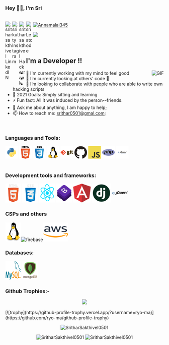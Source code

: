 ### Hey 👋🏽, I'm  Sri

<br/>

<a href="https://www.linkedin.com/in/srithar-sakthivel-5102b020a/" target="_blank">
  <img align="left" alt="srithar sakthivel LinkedIN" width="22px" src="https://cdn.jsdelivr.net/npm/simple-icons@v3/icons/linkedin.svg" />
</a>
<a href="https://twitter.com/srithar0501" target="blank"><img align="center" src="https://cdn.jsdelivr.net/npm/simple-icons@3.0.1/icons/twitter.svg" alt="Annamalai345" height="30" width="40" /></a>
<a href="https://www.instagram.com/_srikutty_eye_killer/" target="_blank">
  <img align="left" alt="sri kutty Instagram" width="22px" src="https://cdn.jsdelivr.net/npm/simple-icons@v3/icons/instagram.svg" />
</a>
<a href="https://www.hackerrank.com/princeofchum" target="_blank">
  <img align="left" alt="srithar sakthivel Hackerrank" width="22px" src="https://cdn.jsdelivr.net/npm/simple-icons@v3/icons/hackerrank.svg" />
</a>

<a href="https://leetcode.com/PrinceOfChum/" target="_blank">
  <img align="left" alt="sri Leatcode" width="22px" src="https://cdn.jsdelivr.net/npm/simple-icons@3.13.0/icons/leetcode.svg" />
  </a>

![](https://visitor-badge.glitch.me/badge?page_id=SritharSakthivel0501.)

<br />

## I'm a Developer !!

  <img align="right" alt="GIF" src="https://media.giphy.com/media/W3klTgJuKy5vymEoe7/giphy.gif" />

- 🔭 I'm currently working with my mind to feel good
- 🌱 I’m currently looking at others' code 🤣
- 👯 I’m looking to collaborate with people who are able to write own hacking scripts
- 🥅 2021 Goals: Simply sitting and learning
- ⚡ Fun fact: All it was induced by the person--friends.
- 💬 Ask me about anything, I am happy to help;
- 📫 How to reach me: srithar0501@gmal.com;

<br />

### Languages and Tools:

<code><img height="40" src="https://raw.githubusercontent.com/github/explore/80688e429a7d4ef2fca1e82350fe8e3517d3494d/topics/python/python.png"></code>
<code><img height="40" src="https://raw.githubusercontent.com/github/explore/80688e429a7d4ef2fca1e82350fe8e3517d3494d/topics/html/html.png"></code>
<code><img height="40" src="https://raw.githubusercontent.com/github/explore/80688e429a7d4ef2fca1e82350fe8e3517d3494d/topics/css/css.png"></code>
<code><img height="40" src="https://raw.githubusercontent.com/github/explore/80688e429a7d4ef2fca1e82350fe8e3517d3494d/topics/linux/linux.png"></code>
<code><img height="40" src="https://raw.githubusercontent.com/github/explore/80688e429a7d4ef2fca1e82350fe8e3517d3494d/topics/git/git.png"></code>
<code><img height="40" src="https://raw.githubusercontent.com/github/explore/89bdd9644f44d1b12180fd512b95574fe4c54617/topics/github-api/github-api.png"></code>
<code><img height="40" src="https://raw.githubusercontent.com/github/explore/80688e429a7d4ef2fca1e82350fe8e3517d3494d/topics/javascript/javascript.png"></code>
<code><img height="40" src="https://raw.githubusercontent.com/github/explore/80688e429a7d4ef2fca1e82350fe8e3517d3494d/topics/php/php.png"></code>
<code><img height="40" src="https://raw.githubusercontent.com/github/explore/80688e429a7d4ef2fca1e82350fe8e3517d3494d/topics/jquery/jquery.png"></code>
<br />
<br />

<h3>Development tools and frameworks:</h3>
<p>
<img src="https://github.com/annshiv/annshiv/blob/main/Materials/html.gif" alt="html5" width="50" height="60"/> 
<img src="https://github.com/annshiv/annshiv/blob/main/Materials/css.gif" alt="css3" width="50" height="60"/>
<img src="https://github.com/annshiv/annshiv/blob/main/Materials/react.gif" alt="html5" width="50" height="60"/> 
<img src="https://github.com/annshiv/annshiv/blob/main/Materials/bootstrap.gif" alt="bootstrap" width="50" height="60"/> 
<img src="https://github.com/annshiv/annshiv/blob/main/Materials/angular.png" alt="angular" height="60"/>
<img src="https://github.com/annshiv/annshiv/blob/main/Materials/django.png" alt="django" height="60"/>
<svg width="50" height="60" xmlns="http://www.w3.org/2000/svg" xmlns:xlink="http://www.w3.org/1999/xlink" aria-hidden="true" focusable="false" width="4.42em" height="1em" style="-ms-transform: rotate(360deg); -webkit-transform: rotate(360deg); transform: rotate(360deg);" pMaterialserveAspectRatio="xMidYMid meet" viewBox="0 0 512 116"><g fill="none" fill-rule="evenodd"><path d="M489.718 8.646l21.42.118s-39.824 53.964-43.076 58.362c-1.056 1.424-2.66 2.96-3.474 4.864c-2.057 4.786-4.169 15.285-4.169 15.285l-19.599.098s3.05-10.944 2.924-16.773c-.11-5.092-2.71-10.178-4.168-15.285c-1.474-5.17-3.475-15.286-3.475-15.286h20.15l2.779 11.117l30.688-42.5" fill="#1A1918"/><path d="M449.157 20.027c3.953 2.383 6.379 15.529 6.379 15.529s-20.684.305-31.94.305h-9.727l-11.812 51.414h-18.064s11.242-55.874 13.896-66.004c.86-3.28 5.892-2.717 14.389-2.717h13.569c8.762 0 19.003-1.119 23.31 1.473" fill="#1A1918"/><path d="M365.06 45.067s.563-3.3-1.91-7.122c-2.113-3.258-4.064-4.016-9.623-4.19c-15.695-.493-15.39 11.138-15.39 11.138l26.923.174zm17.022-13.32c2.3 8.297-2.084 27.792-2.084 27.792s-22.894-.382-35.434 0c-3.899.119-8.566-.424-9.727 1.39c-1.633 2.542.597 6.455 2.487 8.108c2.175 1.903 6.412 2.12 7.935 2.313c10.178 1.293 31.48.334 31.48.334l-3.69 16.34s-30.103 1.51-45.16-2.084c-2.973-.708-5.76-2.139-7.643-4.168c-.514-.555-.96-1.312-1.446-1.966c-.388-.522-1.52-2.237-2.028-3.593c-3.439-9.164.403-26.72 4.169-36.128c.437-1.09.986-2.473 1.564-3.648c.722-1.465 1.333-3.119 1.91-3.995c.388-.604.869-.993 1.272-1.563c.465-.674 1.006-1.327 1.507-1.91c1.39-1.612 2.967-2.752 4.864-4.168c6.273-4.698 17.626-8.345 31.265-6.949c5.135.528 12.89 2.362 16.675 7.643c1.014 1.41 1.515 4.21 2.084 6.253z" fill="#1A1918"/><path d="M299.229 18.49l17.516-.103s-9.762 46.307-14.737 68.888h-20.15c-14.082 0-26.623 1.744-31.959-8.338c-5.176-9.789-.236-25.887 2.084-36.824c1.64-7.74 5.094-23.56 5.094-23.56l18.148-.166s-5.128 24.63-7.262 36.928c-.764 4.405-2.34 8.553-.694 11.81c1.563 3.1 3.752 3.322 10.421 3.475c2.113.05 9.033 0 9.033 0l12.506-52.11" fill="#1A1918"/><path d="M217.244 51.84c1.834-6.516 4.509-13.582 4.169-19.454c-.368-6.28-5.634-11.998-9.032-13.2c-10.234-3.613-19.815 1.438-23.623 5.558c-4.926 5.336-6.594 11.569-8.338 20.15c-1.298 6.37-2.362 13.095 0 18.063c4.182 8.783 17.224 6.865 31.266 6.949c2.084-5.586 3.807-11.86 5.558-18.066zm24.318-25.706c2 14.548-5.676 30.606-10.964 44.57c5.392.487 10.117-.075 10.457.327c.354.521-3.614 16.668-4.997 16.71c-4.279.111-18.459.229-24.372.229c-19.295 0-37.345 1.257-46.55-8.337c-3.738-3.898-6.323-10.583-6.949-15.286c-1.042-7.851.264-16.495 2.085-23.622c1.647-6.435 3.758-12.507 6.948-18.066C175.328 8.507 189.432-1.998 213.075.427c4.586.472 11.172 2.48 15.286 4.863c.284.167 1.279.959 1.507 1.098c5.559 3.537 10.624 11.978 11.694 19.746z" fill="#1A1918"/><path d="M156.193 18.574c-1.167 5.315-2.334 11.34-3.564 16.592h-19.454c1.507-5.822 2.661-11.61 4.169-16.675c6.225 0 12.013.083 18.85.083" fill="#1A1918"/><path d="M132.48 40.03h18.76c-2.453 13.576-7.31 35.475-11.117 50.719c-2.383 9.54-3.974 16.501-10.422 21.538c-.577.452-.91.237-1.39.695c-1.188 1.133-6.684 2.447-9.726 2.779c-4.947.536-10.54.07-16.62-.055c1.591-5.815 3.391-12.798 4.809-18.01c14.82 1.794 15.195-12.214 18.064-25.706c1.66-7.796 6.691-28.834 7.642-31.96" fill="#1A1918"/><g fill="#21609B"><path d="M88.708 75.464l-.402 1.042c-6.85 13.34-18.989 21.524-36.303 21.885c-8.094.167-15.806-1.91-20.844-4.168C20.287 89.338 11.142 80.279 6.148 70.6c-7.164-13.875-8.456-33.176 6.44-47.592c.23 0-1.807 3.126-1.577 3.126l-.41 1.334C-.133 61.074 32.938 89.874 65.086 86.58c7.726-.792 17.578-5.023 23.622-11.116"/><path d="M69.254 61.568c8.088.055 16.536-3.725 21.539-9.032c-4.377 11.11-17.05 18.251-34.044 15.98c-14.23-1.904-27.785-16.223-29.181-30.571c-1.021-10.442 2.618-16.674 8.615-24.234c-2.084 3.954-2.863 7.003-3.057 8.948c-2.278 22.588 18.044 38.79 36.128 38.909"/><path d="M89.98 33.512c-1.257 2.884-8.496 8.33-11.693 9.011c-12.659 2.697-20.766-3.306-25.013-10.137c-.631-1.02-1.798-3.806-2.007-4.515c-1.647-5.6-.89-14.07 4.023-18.454c-1.48 4.169-1.696 9.011-.917 12.159c.472 1.903 1.91 5.226 3.349 7.316c2.618 3.807 4.279 4.732 7.642 6.754c1.515.91 3.14 1.64 3.842 1.84c3.189.939 9.922 3.412 20.775-3.974"/></g></g></svg>

</p>

<h3>CSPs and others</h3>
<p>
<img src="https://raw.githubusercontent.com/devicons/devicon/master/icons/linux/linux-original.svg" alt="linux" width="50" height="60"/><img src="https://www.vectorlogo.zone/logos/firebase/firebase-icon.svg" alt="firebase" width="50" height="60"/><img src="https://raw.githubusercontent.com/devicons/devicon/master/icons/amazonwebservices/amazonwebservices-original-wordmark.svg" alt="aws" width="80" height="60"/>
</p>
<h3>Databases:</h3>
<p>
<img src="https://github.com/annshiv/annshiv/blob/main/Materials/mysql.png" alt="mysql" width="50" height="60"/>
<img src="https://github.com/annshiv/annshiv/blob/main/Materials/mongo.gif" alt="mongodb" width="50" height="60"/>
</p>

### Github Trophies:-

<p align="center">
  <a href="https://github.com/ryo-ma/github-profile-trophy" target="_blank">
    <img src="https://github-profile-trophy.vercel.app/?username=SritharSakthivel0501&theme=gruvbox"/>
  </a>
</p>
[![trophy](https://github-profile-trophy.vercel.app/?username=ryo-ma)](https://github.com/ryo-ma/github-profile-trophy)

<p align="center">
<img src="https://activity-graph.herokuapp.com/graph?username=SritharSakthivel0501&theme=xcode" alt="SritharSakthivel0501" />
</p>

<p align="center">
  <img width="48%" src="https://github-readme-streak-stats.herokuapp.com/?user=SritharSakthivel0501&theme=dark" alt="SritharSakthivel0501" />
  <img width="48%" src="https://github-readme-stats.vercel.app/api?username=SritharSakthivel0501&show_icons=true&theme=dark&count_private=true" alt="SritharSakthivel0501" />
</p>
